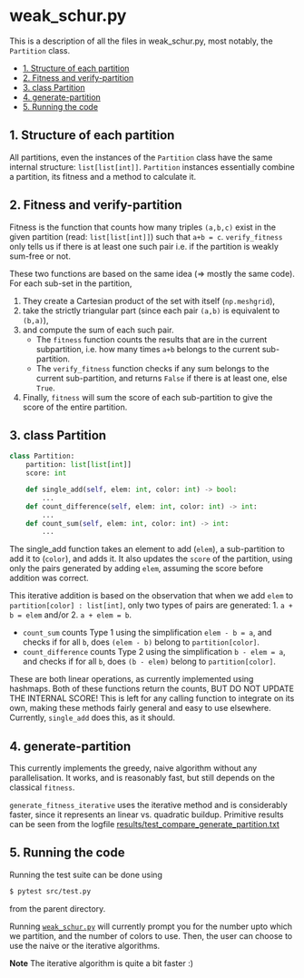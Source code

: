 # weak_schur.py

This is a description of all the files in weak_schur.py, most notably, the `Partition` class. 

* [1. Structure of each partition](#1-structure-of-each-partition)
* [2. Fitness and verify-partition](#2-fitness-and-verify-partition)
* [3. class Partition](#3-class-partition)
* [4. generate-partition](#4-generate-partition)
* [5. Running the code](#5-running-the-code)

## 1. Structure of each partition

All partitions, even the instances of the `Partition` class have the same internal structure: `list[list[int]]`. `Partition` instances essentially combine a partition, its fitness and a method to calculate it.

## 2. Fitness and verify-partition

Fitness is the function that counts how many triples `(a,b,c)` exist in the given partition (read: `list[list[int]]`) such that `a+b = c`. `verify_fitness` only tells us if there is at least one such pair i.e. if the partition is weakly sum-free or not.

These two functions are based on the same idea (=> mostly the same code). 
For each sub-set in the partition, 
1. They create a Cartesian product of the set with itself (`np.meshgrid`), 
2. take the strictly triangular part (since each pair `(a,b)` is equivalent to `(b,a)`), 
3. and compute the sum of each such pair.
    - The `fitness` function counts the results that are in the current subpartition, i.e. how many times `a+b` belongs to the current sub-partition.
    - The `verify_fitness` function checks if any sum belongs to the current sub-partition, and returns `False` if there is at least one, else `True`.
4. Finally, `fitness` will sum the score of each sub-partition to give the score of the entire partition.

## 3. class Partition

```python 
class Partition: 
    partition: list[list[int]]
    score: int 

    def single_add(self, elem: int, color: int) -> bool: 
        ... 
    def count_difference(self, elem: int, color: int) -> int: 
        ...
    def count_sum(self, elem: int, color: int) -> int: 
        ...
```

The single_add function takes an element to add (`elem`), a sub-partition to add it to (`color`), and adds it. It also updates the `score` of the partition, using only the pairs generated by adding `elem`, assuming the score before addition was correct.

This iterative addition is based on the observation that when we add `elem` to `partition[color] : list[int]`, only two types of pairs are generated: 1. `a + b = elem` and/or 2. `a + elem = b`. 

- `count_sum` counts Type 1 using the simplification `elem - b = a`, and checks if for all `b`, does `(elem - b)` belong to `partition[color]`.
- `count_difference` counts Type 2 using the simplification `b - elem = a`, and checks if for all `b`, does `(b - elem)` belong to `partition[color]`.

These are both linear operations, as currently implemented using hashmaps. Both of these functions return the counts, BUT DO NOT UPDATE THE INTERNAL SCORE! This is left for any calling function to integrate on its own, making these methods fairly general and easy to use elsewhere. Currently, `single_add` does this, as it should.

## 4. generate-partition

This currently implements the greedy, naive algorithm without any parallelisation. It works, and is reasonably fast, but still depends on the classical `fitness`. 

`generate_fitness_iterative` uses the iterative method and is considerably faster, since it represents an linear vs. quadratic buildup. Primitive results can be seen from the logfile [results/test_compare_generate_partition.txt](../results/test_compare_generate_partition.txt)

## 5. Running the code 

Running the test suite can be done using 
```bash 
$ pytest src/test.py
```
from the parent directory.

Running [`weak_schur.py`](src/weak_schur.py) will currently prompt you for the number upto which we partition, and the number of colors to use. Then, the user can choose to use the naive or the iterative algorithms.

**Note** The iterative algorithm is quite a bit faster :)
